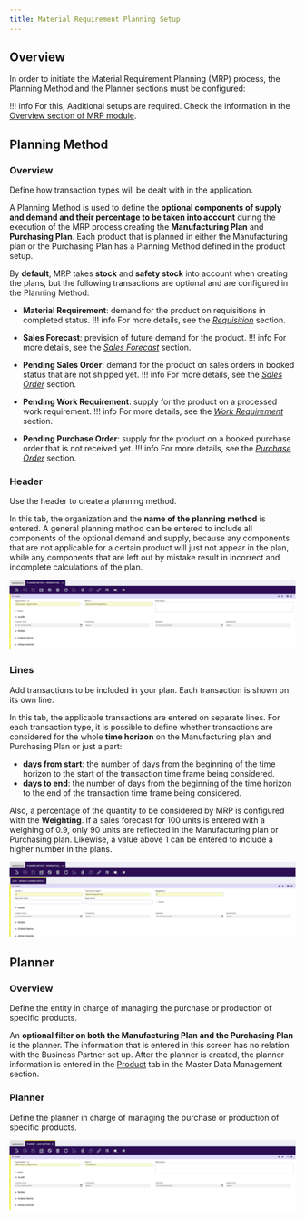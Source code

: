 ```yaml
---
title: Material Requirement Planning Setup
---
```

## Overview

In order to initiate the Material Requirement Planning (MRP) process, the Planning Method and the Planner sections must be configured: 

!!! info
    For this, Aaditional setups are required. Check the information in the [Overview section of MRP module](/docs/products/etendo-classic/user-guide/material-requirement-planning/transactions/). 


## Planning Method

### Overview

Define how transaction types will be dealt with in the application.

A Planning Method is used to define the **optional components of supply and demand and their percentage to be taken into account** during the execution of the MRP process creating the **Manufacturing Plan** and **Purchasing Plan**. Each product that is planned in either the Manufacturing plan or the Purchasing Plan has a Planning Method defined in the product setup.

By **default**, MRP takes **stock** and **safety stock** into account when creating the plans, but the following transactions are optional and are configured in the Planning Method:

-   **Material Requirement**: demand for the product on requisitions in completed status. 
!!! info
    For more details, see the [_Requisition_](/docs/products/etendo-classic/user-guide/master-data-management/master-data/#product) section.

- **Sales Forecast**: prevision of future demand for the product. 
!!! info
    For more details, see the [_Sales Forecast_](/docs/products/etendo-classic/user-guide/material-requirement-planning/transactions/#mrp-forecast) section.

-   **Pending Sales Order**: demand for the product on sales orders in booked status that are not shipped yet. 
!!! info
    For more details, see the [_Sales Order_](/docs/products/etendo-classic/user-guide/sales-management/transactions/#sales-order) section.

-   **Pending Work Requirement**: supply for the product on a processed work requirement. 
!!! info
    For more details, see the [_Work Requirement_](/docs/products/etendo-classic/user-guide/production-management/transactions/#work-requirement) section.

-   **Pending Purchase Order**: supply for the product on a booked purchase order that is not received yet. 
!!! info
    For more details, see the [_Purchase Order_](/docs/products/etendo-classic/user-guide/procurement-management/transactions/#purchase-order) section.


### **Header**

Use the header to create a planning method.

In this tab, the organization and the **name of the planning method** is entered. A general planning method can be entered to include all components of the optional demand and supply, because any components that are not applicable for a certain product will just not appear in the plan, while any components that are left out by mistake result in incorrect and incomplete calculations of the plan.

![](/docs/assets/drive/r-sIhmWnmoYNZsemrEKq3Il7LQsg1iDrcrq5K3H2HprddfyVZa7wiE5nmb6uaDHTpzSWHiHnvCetwhHQ_RBq1NJP3cIv17F96ZxBnqmyeWowc_zmB432U68KEEtdZbheLdRHdx9w00xaewhcEybYe4E.png)

### **Lines**

Add transactions to be included in your plan. Each transaction is shown on its own line.

In this tab, the applicable transactions are entered on separate lines. For each transaction type, it is possible to define whether transactions are considered for the whole **time horizon** on the Manufacturing plan and Purchasing Plan or just a part:

-   **days from start**: the number of days from the beginning of the time horizon to the start of the transaction time frame being considered.
-   **days to end**: the number of days from the beginning of the time horizon to the end of the transaction time frame being considered.

Also, a percentage of the quantity to be considered by MRP is configured with the **Weighting**. If a sales forecast for 100 units is entered with a weighing of 0.9, only 90 units are reflected in the Manufacturing plan or Purchasing plan. Likewise, a value above 1 can be entered to include a higher number in the plans.

![](/docs/assets/drive/r3xp-vXHNSPnrw9FA7ashqCDRgL0s5LE9i_8sNTRssgBQiOX5bDavCyyxMCmCXIUKzvbPdxvrp6wkfXKLFftUwcqNn3u57H56hpHgKp4z0YkfjBobN-fV1M_gGf09M7MyrjutIBaZzR40_IdhQn8fb0.png)

## **Planner**

### **Overview** 

Define the entity in charge of managing the purchase or production of specific products.

An **optional filter on both the Manufacturing Plan and the Purchasing Plan** is the planner. The information that is entered in this screen has no relation with the Business Partner set up. After the planner is created, the planner information is entered in the [Product](/docs/products/etendo-classic/user-guide/master-data-management/master-data/#product) tab in the Master Data Management section.

### **Planner**

Define the planner in charge of managing the purchase or production of specific products.

![](/docs/assets/drive/2IK-YKaAHZYtnh4V1r_P9QgY4oU3-wDlu73TD8YZffxiibZ-JWkhjD_fCnJLzntBSgBhJSLbMx3IOsYOPFoDahYodIPGEq1P8LytGAg9aCEylB2iknxNfhnwCH8MgxgF1F6CYXVQxBPfF7KuArrucc4.png)